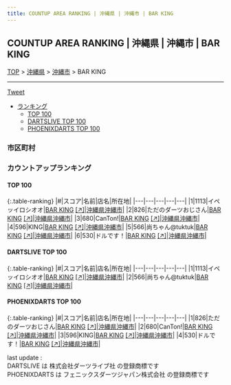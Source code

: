 ```yaml
---
title: COUNTUP AREA RANKING | 沖縄県 | 沖縄市 | BAR KING
---
```

## COUNTUP AREA RANKING | 沖縄県 | 沖縄市 | BAR KING

[TOP](/darts/rank/) > [沖縄県](/darts/rank/沖縄県/) > [沖縄市](/darts/rank/沖縄県/沖縄市/) > BAR KING

___

<a href="https://twitter.com/share?ref_src=twsrc%5Etfw" data-text="COUNTUP AREA RANKING | 沖縄県沖縄市BAR KING" class="twitter-share-button" data-hashtags="DARTSLIVE,PHOENIXDARTS,darts,ダーツ" data-show-count="false">Tweet</a>

* [ランキング](#カウントアップランキング)
    * [TOP 100](#top-100)
    * [DARTSLIVE TOP 100](#dartslive-top-100)
    * [PHOENIXDARTS TOP 100](#phoenixdarts-top-100)

### 市区町村

<ul>

</ul>

### カウントアップランキング

#### TOP 100



{:.table-ranking}
|#|スコア|名前|店名|所在地|
|---|---|---|---|---|
|1|1113|<span class="rank-name-dl">イペッイロシオオ</span>|<a href="/darts/rank/shops/0142e7050cc33cb258d385ea46352d8f.html">BAR KING</a> <a href="https://search.dartslive.com/jp/shop/0142e7050cc33cb258d385ea46352d8f">[↗]</a>|<a href="/darts/rank/沖縄県/沖縄市">沖縄県沖縄市</a>|
|2|826|<span class="rank-name-pd">ただのダーツおじさん</span>|<a href="/darts/rank/shops/87905.html">BAR KING</a> <a href="https://vs.phoenixdarts.com/jp/shop/shopDetailInfo/s_87905?s_seq=87905">[↗]</a>|<a href="/darts/rank/沖縄県/沖縄市">沖縄県沖縄市</a>|
|3|680|<span class="rank-name-pd">CanTon!</span>|<a href="/darts/rank/shops/87905.html">BAR KING</a> <a href="https://vs.phoenixdarts.com/jp/shop/shopDetailInfo/s_87905?s_seq=87905">[↗]</a>|<a href="/darts/rank/沖縄県/沖縄市">沖縄県沖縄市</a>|
|4|596|<span class="rank-name-pd">KING</span>|<a href="/darts/rank/shops/87905.html">BAR KING</a> <a href="https://vs.phoenixdarts.com/jp/shop/shopDetailInfo/s_87905?s_seq=87905">[↗]</a>|<a href="/darts/rank/沖縄県/沖縄市">沖縄県沖縄市</a>|
|5|566|<span class="rank-name-dl">尚ちゃん@tuktuk</span>|<a href="/darts/rank/shops/0142e7050cc33cb258d385ea46352d8f.html">BAR KING</a> <a href="https://search.dartslive.com/jp/shop/0142e7050cc33cb258d385ea46352d8f">[↗]</a>|<a href="/darts/rank/沖縄県/沖縄市">沖縄県沖縄市</a>|
|6|530|<span class="rank-name-pd">ドルです！</span>|<a href="/darts/rank/shops/87905.html">BAR KING</a> <a href="https://vs.phoenixdarts.com/jp/shop/shopDetailInfo/s_87905?s_seq=87905">[↗]</a>|<a href="/darts/rank/沖縄県/沖縄市">沖縄県沖縄市</a>|


#### DARTSLIVE TOP 100



{:.table-ranking}
|#|スコア|名前|店名|所在地|
|---|---|---|---|---|
|1|1113|<span class="rank-name-dl">イペッイロシオオ</span>|<a href="/darts/rank/shops/0142e7050cc33cb258d385ea46352d8f.html">BAR KING</a> <a href="https://search.dartslive.com/jp/shop/0142e7050cc33cb258d385ea46352d8f">[↗]</a>|<a href="/darts/rank/沖縄県/沖縄市">沖縄県沖縄市</a>|
|2|566|<span class="rank-name-dl">尚ちゃん@tuktuk</span>|<a href="/darts/rank/shops/0142e7050cc33cb258d385ea46352d8f.html">BAR KING</a> <a href="https://search.dartslive.com/jp/shop/0142e7050cc33cb258d385ea46352d8f">[↗]</a>|<a href="/darts/rank/沖縄県/沖縄市">沖縄県沖縄市</a>|


#### PHOENIXDARTS TOP 100



{:.table-ranking}
|#|スコア|名前|店名|所在地|
|---|---|---|---|---|
|1|826|<span class="rank-name-pd">ただのダーツおじさん</span>|<a href="/darts/rank/shops/87905.html">BAR KING</a> <a href="https://vs.phoenixdarts.com/jp/shop/shopDetailInfo/s_87905?s_seq=87905">[↗]</a>|<a href="/darts/rank/沖縄県/沖縄市">沖縄県沖縄市</a>|
|2|680|<span class="rank-name-pd">CanTon!</span>|<a href="/darts/rank/shops/87905.html">BAR KING</a> <a href="https://vs.phoenixdarts.com/jp/shop/shopDetailInfo/s_87905?s_seq=87905">[↗]</a>|<a href="/darts/rank/沖縄県/沖縄市">沖縄県沖縄市</a>|
|3|596|<span class="rank-name-pd">KING</span>|<a href="/darts/rank/shops/87905.html">BAR KING</a> <a href="https://vs.phoenixdarts.com/jp/shop/shopDetailInfo/s_87905?s_seq=87905">[↗]</a>|<a href="/darts/rank/沖縄県/沖縄市">沖縄県沖縄市</a>|
|4|530|<span class="rank-name-pd">ドルです！</span>|<a href="/darts/rank/shops/87905.html">BAR KING</a> <a href="https://vs.phoenixdarts.com/jp/shop/shopDetailInfo/s_87905?s_seq=87905">[↗]</a>|<a href="/darts/rank/沖縄県/沖縄市">沖縄県沖縄市</a>|


<div class="footer border-top border-gray-light mt-5 pt-3 text-right text-gray">
    last update : <span style="font-weight: italic" id="foot_last_modified"></span><br />
    DARTSLIVE は 株式会社ダーツライブ社 の登録商標です<br />
    PHOENIXDARTS は フェニックスダーツジャパン株式会社 の登録商標です<br />
</div>

<script src="https://cdnjs.cloudflare.com/ajax/libs/jquery.tablesorter/2.31.3/js/jquery.tablesorter.min.js" integrity="sha512-qzgd5cYSZcosqpzpn7zF2ZId8f/8CHmFKZ8j7mU4OUXTNRd5g+ZHBPsgKEwoqxCtdQvExE5LprwwPAgoicguNg==" crossorigin="anonymous" referrerpolicy="no-referrer"></script>
<link rel="stylesheet" href="https://cdnjs.cloudflare.com/ajax/libs/jquery.tablesorter/2.31.3/css/theme.default.min.css" integrity="sha512-wghhOJkjQX0Lh3NSWvNKeZ0ZpNn+SPVXX1Qyc9OCaogADktxrBiBdKGDoqVUOyhStvMBmJQ8ZdMHiR3wuEq8+w==" crossorigin="anonymous" referrerpolicy="no-referrer" />
<script>
$(function() {
    $(".table-ranking").tablesorter({sortList:[[0, 0]]});
    $("#foot_last_modified").text(formatDate(new Date(document.lastModified), 'yyyy-MM-dd HH:mm:ss'));
});
</script>

<script async src="https://platform.twitter.com/widgets.js" charset="utf-8"></script>